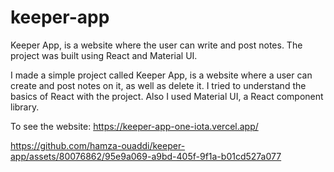 # keeper-app
Keeper App, is a website where the user can write and post notes. The project was built using React and Material UI.

I made a simple project called Keeper App, is a website where a user can create and post notes on it, as well as delete it. I tried to understand the basics of React with the project. Also I used Material UI, a React component library.

To see the website: https://keeper-app-one-iota.vercel.app/



https://github.com/hamza-ouaddi/keeper-app/assets/80076862/95e9a069-a9bd-405f-9f1a-b01cd527a077

